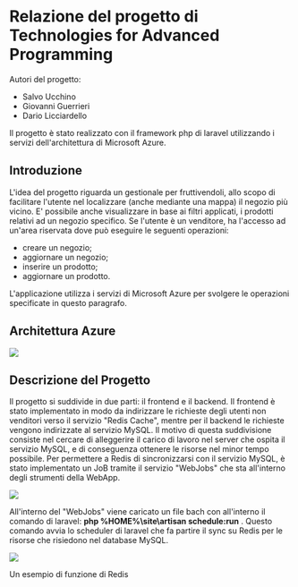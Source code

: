 # Relazione del progetto di Technologies for Advanced Programming 

Autori del progetto:
* Salvo Ucchino
* Giovanni Guerrieri
* Dario Licciardello

Il progetto è stato realizzato con il framework php di laravel utilizzando i servizi dell'architettura di Microsoft Azure. 

## Introduzione

L'idea del progetto riguarda un gestionale per fruttivendoli, allo scopo di facilitare l'utente nel localizzare (anche mediante una mappa) il negozio più vicino. E' possibile anche visualizzare in base ai filtri applicati, i prodotti relativi ad un negozio specifico. Se l'utente è un venditore, ha l'accesso ad un'area riservata dove può eseguire le seguenti operazioni: 

* creare un negozio; 
* aggiornare un negozio; 
* inserire un prodotto;
* aggiornare un prodotto.

L'applicazione utilizza i servizi di Microsoft Azure per svolgere le operazioni specificate in questo paragrafo.

## Architettura Azure
<p align="left"><img src="https://s24.postimg.org/f0v65nt51/project_architecture.png"></p>

## Descrizione del Progetto
Il progetto si suddivide in due parti: il frontend e il backend. 
Il frontend è stato implementato in modo da indirizzare le richieste degli utenti non venditori verso il servizio "Redis Cache", mentre per il backend le richieste vengono indirizzate al servizio MySQL. Il motivo di questa suddivisione consiste nel cercare di alleggerire il carico di lavoro nel server che ospita il servizio MySQL, e di conseguenza ottenere le risorse nel minor tempo possibile. Per permettere a Redis di sincronizzarsi con il servizio MySQL, è stato implementato un JoB tramite il servizio "WebJobs" che sta all'interno degli strumenti della WebApp.  

<p align="left"><img src="https://s1.postimg.org/wqmsw8ulb/image_2017-06-22_15-26-08.png"</p>

All'interno del "WebJobs" viene caricato un file bach con all'interno il comando di laravel: 
**php %HOME%\site\artisan schedule:run** .
Questo comando avvia lo scheduler di laravel che fa partire il sync su Redis per le risorse che risiedono nel database MySQL.
<p align="left"><img src="https://s22.postimg.org/wrqh9yp1t/updateredis.png"></p>

Un esempio di funzione di Redis 

